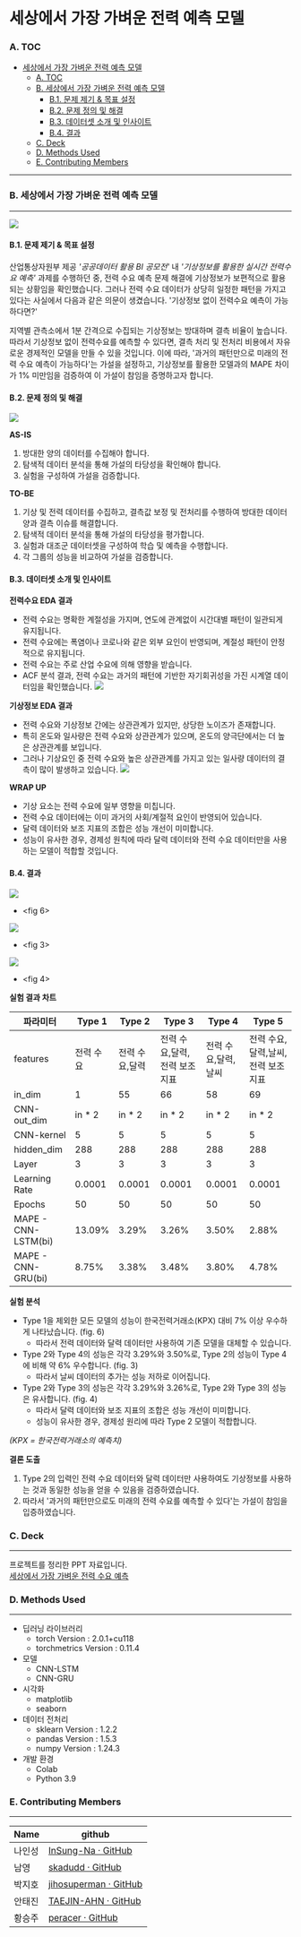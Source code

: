 # 세상에서 가장 가벼운 전력 예측 모델
### A. TOC
- [세상에서 가장 가벼운 전력 예측 모델](#세상에서-가장-가벼운-전력-예측-모델)
    + [A. TOC](#a-toc)
    + [B. 세상에서 가장 가벼운 전력 예측 모델](#b-세상에서-가장-가벼운-전력-예측-모델)
      - [B.1. 문제 제기 & 목표 설정](#b1-문제-제기--목표-설정)
      - [B.2. 문제 정의 및 해결](#b2-문제-정의-및-해결)
      - [B.3. 데이터셋 소개 및 인사이트](#b3-데이터셋-소개-및-인사이트)
      - [B.4. 결과](#b4-결과)
    + [C. Deck](#c-deck)
    + [D. Methods Used](#d-methods-used)
    + [E. Contributing Members](#e-contributing-members)
---
### B. 세상에서 가장 가벼운 전력 예측 모델
---
![](https://i.imgur.com/3P4BoJI.jpg)
#### B.1. 문제 제기 & 목표 설정
산업통상자원부 제공 *'공공데이터 활용 BI 공모전'* 내 *'기상정보를 활용한 실시간 전력수요 예측'* 과제를 수행하던 중, 전력 수요 예측 문제 해결에 기상정보가 보편적으로 활용되는 상황임을 확인했습니다. 그러나 전력 수요 데이터가 상당히 일정한 패턴을 가지고 있다는 사실에서 다음과 같은 의문이 생겼습니다. '기상정보 없이 전력수요 예측이 가능하다면?'

지역별 관측소에서 1분 간격으로 수집되는 기상정보는 방대하며 결측 비율이 높습니다. 따라서 기상정보 없이 전력수요를 예측할 수 있다면, 결측 처리 및 전처리 비용에서 자유로운 경제적인 모델을 만들 수 있을 것입니다.
이에 따라, '과거의 패턴만으로 미래의 전력 수요 예측이 가능하다'는 가설을 설정하고, 기상정보를 활용한 모델과의 MAPE 차이가 1% 미만임을 검증하여 이 가설이 참임을 증명하고자 합니다.

#### B.2. 문제 정의 및 해결
![](https://i.imgur.com/t25ZcHm.png)

**AS-IS**
1. 방대한 양의 데이터를 수집해야 합니다.
2. 탐색적 데이터 분석을 통해 가설의 타당성을 확인해야 합니다.
3. 실험을 구성하여 가설을 검증합니다.

**TO-BE**
1. 기상 및 전력 데이터를 수집하고, 결측값 보정 및 전처리를 수행하여 방대한 데이터 양과 결측 이슈를 해결합니다.
2. 탐색적 데이터 분석을 통해 가설의 타당성을 평가합니다.
3. 실험과 대조군 데이터셋을 구성하여 학습 및 예측을 수행합니다.
4. 각 그룹의 성능을 비교하여 가설을 검증합니다.

#### B.3. 데이터셋 소개 및 인사이트
**전력수요 EDA 결과**
- 전력 수요는 명확한 계절성을 가지며, 연도에 관계없이 시간대별 패턴이 일관되게 유지됩니다.
- 전력 수요에는 폭염이나 코로나와 같은 외부 요인이 반영되며, 계절성 패턴이 안정적으로 유지됩니다.
- 전력 수요는 주로 산업 수요에 의해 영향을 받습니다.
- ACF 분석 결과, 전력 수요는 과거의 패턴에 기반한 자기회귀성을 가진 시계열 데이터임을 확인했습니다.
![](https://i.imgur.com/bEQihU7.png)

**기상정보 EDA 결과**
- 전력 수요와 기상정보 간에는 상관관계가 있지만, 상당한 노이즈가 존재합니다.
- 특히 온도와 일사량은 전력 수요와 상관관계가 있으며, 온도의 양극단에서는 더 높은 상관관계를 보입니다.
- 그러나 기상요인 중 전력 수요와 높은 상관관계를 가지고 있는 일사량 데이터의 결측이 많이 발생하고 있습니다.
![](https://i.imgur.com/ZW7RQ8L.png)

**WRAP UP**
- 기상 요소는 전력 수요에 일부 영향을 미칩니다.
- 전력 수요 데이터에는 이미 과거의 사회/계절적 요인이 반영되어 있습니다.
- 달력 데이터와 보조 지표의 조합은 성능 개선이 미미합니다.
- 성능이 유사한 경우, 경제성 원칙에 따라 달력 데이터와 전력 수요 데이터만을 사용하는 모델이 적합할 것입니다.

#### B.4. 결과
![](https://i.imgur.com/zi2NPT4.png)
- <fig 6>

![](https://i.imgur.com/Uy6Q4b9.png)
- <fig 3>

![](https://i.imgur.com/08piGPK.png)
- <fig 4>

**실험 결과 차트**

| 파라미터                  | Type 1    | Type 2         | Type 3                       | Type 4              | Type 5                            |
| ------------------------- | --------- | -------------- | ---------------------------- | ------------------- | --------------------------------- |
| features                      | 전력 수요 | 전력 수요,달력 | 전력 수요,달력,전력 보조지표 | 전력 수요,달력,날씨 | 전력 수요,달력,날씨,전력 보조지표 |
| in_dim                    | 1         | 55             | 66                           | 58                  | 69                                |
| CNN-out_dim               | in * 2    | in * 2         | in * 2                       | in * 2              | in * 2                            |
| CNN-kernel | 5         | 5              | 5                            | 5                   | 5                                 |
| hidden_dim          | 288       | 288            | 288                          | 288                 | 288                               |
| Layer                     | 3         | 3              | 3                            | 3                   | 3                                 |
| Learning Rate             | 0.0001    | 0.0001         | 0.0001                       | 0.0001              | 0.0001                            |
| Epochs                    | 50        | 50             | 50                           | 50                  | 50                                |
| MAPE - CNN-LSTM(bi)       | 13.09%    | 3.29%          | 3.26%                        | 3.50%               | 2.88%                             |
| MAPE - CNN-GRU(bi)        | 8.75%     | 3.38%          | 3.48%                        | 3.80%               | 4.78%                             |

**실험 분석**
- Type 1을 제외한 모든 모델의 성능이 한국전력거래소(KPX) 대비 7% 이상 우수하게 나타났습니다. (fig. 6)
    - 따라서 전력 데이터와 달력 데이터만 사용하여 기존 모델을 대체할 수 있습니다.
- Type 2와 Type 4의 성능은 각각 3.29%와 3.50%로, Type 2의 성능이 Type 4에 비해 약 6% 우수합니다. (fig. 3)
    - 따라서 날씨 데이터의 추가는 성능 저하로 이어집니다.
- Type 2와 Type 3의 성능은 각각 3.29%와 3.26%로, Type 2와 Type 3의 성능은 유사합니다. (fig. 4)
    - 따라서 달력 데이터와 보조 지표의 조합은 성능 개선이 미미합니다.
    - 성능이 유사한 경우, 경제성 원리에 따라 Type 2 모델이 적합합니다.

*(KPX = 한국전력거래소의 예측치)*

**결론 도출**
1. Type 2의 입력인 전력 수요 데이터와 달력 데이터만 사용하여도 기상정보를 사용하는 것과 동일한 성능을 얻을 수 있음을 검증하였습니다.
2. 따라서 '과거의 패턴만으로도 미래의 전력 수요를 예측할 수 있다'는 가설이 참임을 입증하였습니다.

### C. Deck
---
프로젝트를 정리한 PPT 자료입니다.<br>
[세상에서 가장 가벼운 전력 수요 예측](https://drive.google.com/file/d/1xdSYDRWfCK1aVT8bA61yfiCvz7HBJ5BL/view?usp=sharing)

### D. Methods Used
---
- 딥러닝 라이브러리
	- torch Version : 2.0.1+cu118
	- torchmetrics Version : 0.11.4
- 모델
	- CNN-LSTM
	- CNN-GRU
- 시각화
	- matplotlib
	- seaborn
- 데이터 전처리
	- sklearn Version : 1.2.2
	- pandas Version : 1.5.3 
	- numpy Version : 1.24.3
- 개발 환경
	- Colab
	- Python 3.9

### E. Contributing Members
---
| Name   | github                                             |
| ------ | -------------------------------------------------- |
| 나인성 | [InSung-Na · GitHub](https://github.com/inSung-Na) |
| 남영   | [skadudd · GitHub](https://github.com/skadudd)     |
| 박지호 |   [jihosuperman · GitHub](https://github.com/jihosuperman)                                                 |
| 안태진       | [TAEJIN-AHN · GitHub](https://github.com/TAEJIN-AHN)                                                   |
| 황승주 | [peracer · GitHub](https://github.com/peracer)     |
